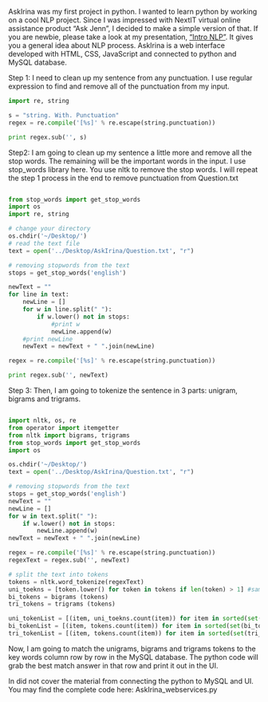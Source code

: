 AskIrina was my first project in python. I wanted to learn python by working on a cool NLP project. Since I was impressed with NextIT virtual online assistance product “Ask Jenn”, I decided to make a simple version of that.  If you are newbie, please take a look at my presentation, [“Intro NLP”]( https://goo.gl/JFwyTJ). It gives you a general idea about NLP process. AskIrina is a web interface developed with HTML, CSS, JavaScript and connected to python and MySQL database. 

Step 1:  I need to clean up my sentence from any punctuation. I use regular expression to find and remove all of the punctuation from my input.

```python
import re, string

s = "string. With. Punctuation"
regex = re.compile('[%s]' % re.escape(string.punctuation))

print regex.sub('', s)
```

Step2: I am going to clean up my sentence a little more and remove all the stop words. The remaining will be the important words in the input. I use stop_words library here. You use nltk to remove the stop words. I will repeat the step 1 process in the end to remove punctuation from Question.txt

```python

from stop_words import get_stop_words
import os
import re, string

# change your directory
os.chdir('~/Desktop/')
# read the text file
text = open('../Desktop/AskIrina/Question.txt', "r")

# removing stopwords from the text
stops = get_stop_words('english')

newText = ""
for line in text:
    newLine = []
    for w in line.split(" "):
        if w.lower() not in stops:
            #print w
            newLine.append(w)
    #print newLine
    newText = newText + " ".join(newLine)

regex = re.compile('[%s]' % re.escape(string.punctuation))

print regex.sub('', newText)
```

Step 3: Then, I am going to tokenize the sentence in 3 parts: unigram, bigrams and trigrams.

```python

import nltk, os, re
from operator import itemgetter
from nltk import bigrams, trigrams
from stop_words import get_stop_words
import os

os.chdir('~/Desktop/')
text = open('../Desktop/AskIrina/Question.txt', "r")

# removing stopwords from the text
stops = get_stop_words('english')
newText = ""
newLine = []
for w in text.split(" "):
	if w.lower() not in stops:
		newLine.append(w)
newText = newText + " ".join(newLine)

regex = re.compile('[%s]' % re.escape(string.punctuation))
regexText = regex.sub('', newText)

# split the text into tokens
tokens = nltk.word_tokenize(regexText)
uni_toekns = [token.lower() for token in tokens if len(token) > 1] #same as unigrams
bi_tokens = bigrams (tokens)
tri_tokens = trigrams (tokens)

uni_tokenList = [(item, uni_toekns.count(item)) for item in sorted(set(uni_toekns))] 
bi_tokenList = [(item, tokens.count(item)) for item in sorted(set(bi_tokens))] 
tri_tokenList = [(item, tokens.count(item)) for item in sorted(set(tri_tokens))]
```
Now, I am going to match the unigrams, bigrams and trigrams tokens to the key words column row by row in the MySQL database. The python code will grab the best match answer in that row and print it out in the UI. 

In did not cover the material from connecting the python to MySQL and UI. You may find the complete code here: AskIrina_webservices.py
